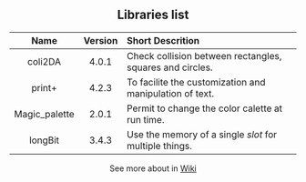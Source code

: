 <div align="center">
	<h2><b>Libraries list</b></h2>
</div>

| Name          | Version | Short Descrition |
| :-:           | :-:     | :-- |
| coli2DA       | 4.0.1   | Check collision between rectangles, squares and circles. |
| print+        | 4.2.3   | To facilite the customization and manipulation of text.  |
| Magic_palette | 2.0.1   | Permit to change the color calette at run time.          |
| longBit       | 3.4.3   | Use the memory of a single *slot* for multiple things.   |

<div align="center">
	<p>
		See more about in 
		<a href="https://github.com/duckafire/TinyLibrary/wiki">Wiki</a>
	</p>
</div>
